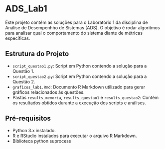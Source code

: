 # ADS_Lab1

Este projeto contém as soluções para o Laboratório 1 da disciplina de Análise de Desempenhho de Sistemas (ADS). O objetivo é rodar algoritmos para analisar qual o comportamento do sistema diante de métricas específicas.

## Estrutura do Projeto

- `script_questao1.py`: Script em Python contendo a solução para a Questão 1.
- `script_questao2.py`: Script em Python contendo a solução para a Questão 2.
- `graficos_lab1.Rmd`: Documento R Markdown utilizado para gerar gráficos relacionados às questões.
- Pastas `results_memoria`, `results_questao1` e `results_questao2`: Contêm os resultados obtidos durante a execução dos scripts e análises.

## Pré-requisitos

- Python 3.x instalado.
- R e RStudio instalados para executar o arquivo R Markdown.
- Biblioteca python suprocess

  
